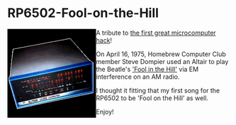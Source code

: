 # RP6502-Fool-on-the-Hill
<img src="altair.png" align=left width="200px"/>

A tribute to [the first great microcomputer hack](https://www.digibarn.com/collections/weirdstuff/altair-sheetmusic/index.html)!

On April 16, 1975, Homebrew Computer Club member Steve Dompier used an Altair to play the Beatle's ['Fool in the Hill'](https://www.digibarn.com/collections/audio/digibarn-radio/altair-music-erik-klein/foolonthehill.wav) via EM interference on an AM radio.

I thought it fitting that my first song for the RP6502 to be 'Fool on the Hill' as well. 

Enjoy!


